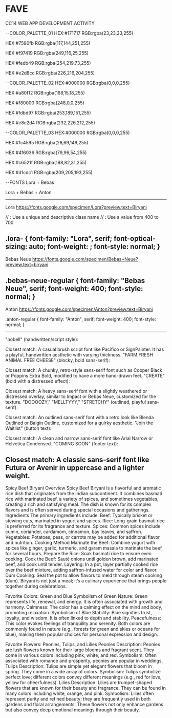 # FAVE
CC14 WEB APP DEVELOPMENT ACTIVITY

--COLOR_PALETTE_01
HEX:#171717 RGB:rgba(23,23,23,255)

HEX:#7590fb RGB:rgba(117,144,251,255)

HEX:#f97419 RGB:rgba(249,116,25,255)

HEX:#fedb49 RGB:rgba(254,219,73,255)

HEX:#e2d8cc RGB:rgba(226,216,204,255)

--COLOR_PALETTE_02
HEX:#000000 RGB:rgba(0,0,0,255)

HEX:#a80f12 RGB:rgba(168,15,18,255)

HEX:#f80000 RGB:rgba(248,0,0,255)

HEX:#fdbd97 RGB:rgba(253,189,151,255)

HEX:#e8e2d4 RGB:rgba(232,226,212,255)

--COLOR_PALETTE_03
HEX:#000000 RGB:rgba(0,0,0,255)

HEX:#1c4595 RGB:rgba(28,69,149,255)

HEX:#4f6036 RGB:rgba(79,96,54,255)

HEX:#c6521f RGB:rgba(198,82,31,255)

HEX:#d1cdc1 RGB:rgba(209,205,193,255)

--FONTS
Lora + Bebas
<style>
@import url('https://fonts.googleapis.com/css2?family=Bebas+Neue&family=Lora:ital,wght@0,400..700;1,400..700&display=swap');
</style>

Lora + Bebas + Anton
<style>
@import url('https://fonts.googleapis.com/css2?family=Anton&family=Bebas+Neue&family=Lora:ital,wght@0,400..700;1,400..700&display=swap');
</style>

----------------------------------

Lora https://fonts.google.com/specimen/Lora?preview.text=Biryani
<style>
@import url('https://fonts.googleapis.com/css2?family=Lora:ital,wght@0,400..700;1,400..700&display=swap');
</style>
// <uniquifier>: Use a unique and descriptive class name
// <weight>: Use a value from 400 to 700

.lora-<uniquifier> {
  font-family: "Lora", serif;
  font-optical-sizing: auto;
  font-weight: <weight>;
  font-style: normal;
}
-----------------------------------
Bebas Neue https://fonts.google.com/specimen/Bebas+Neue?preview.text=biryani
<style>
@import url('https://fonts.googleapis.com/css2?family=Bebas+Neue&display=swap');
</style>

.bebas-neue-regular {
  font-family: "Bebas Neue", serif;
  font-weight: 400;
  font-style: normal;
}
----------------------------------
Anton https://fonts.google.com/specimen/Anton?preview.text=Biryani
<style>
@import url('https://fonts.googleapis.com/css2?family=Anton&display=swap');
</style>

.anton-regular {
  font-family: "Anton", serif;
  font-weight: 400;
  font-style: normal;
}

---------------------------------
"nobell" (handwritten/script style):

Closest match: A casual brush script font like Pacifico or SignPainter. It has a playful, handwritten aesthetic with varying thickness.
"FARM FRESH ANIMAL FREE CHEESE" (blocky, bold sans-serif):

Closest match: A chunky, retro-style sans-serif font such as Cooper Black or Poppins Extra Bold, modified to have a more hand-drawn feel.
"CREATE" (bold with a distressed effect):

Closest match: A heavy sans-serif font with a slightly weathered or distressed overlay, similar to Impact or Bebas Neue, customized for the texture.
"DOOOOZY," "MELLTYYY," "STRETCHY" (outlined, playful sans-serif):

Closest match: An outlined sans-serif font with a retro look like Blenda Outlined or Balgin Outline, customized for a quirky aesthetic.
"Join the Waitlist" (button text):

Closest match: A clean and narrow sans-serif font like Arial Narrow or Helvetica Condensed.
"COMING SOON" (footer text):

Closest match: A classic sans-serif font like Futura or Avenir in uppercase and a lighter weight.
-------------------------------------

Spicy Beef Biryani
Overview
Spicy Beef Biryani is a flavorful and aromatic rice dish that originates from the Indian subcontinent. It combines basmati rice with marinated beef, a variety of spices, and sometimes vegetables, creating a rich and satisfying meal. The dish is known for its complex flavors and is often served during special occasions and gatherings.
Ingredients
The primary ingredients include:
Beef: Typically brisket or stewing cuts, marinated in yogurt and spices.
Rice: Long-grain basmati rice is preferred for its fragrance and texture.
Spices: Common spices include cumin, coriander, cardamom, cinnamon, bay leaves, and saffron.
Vegetables: Potatoes, peas, or carrots may be added for additional flavor and nutrition.
Cooking Method
Marinate the Beef: Combine yogurt with spices like ginger, garlic, turmeric, and garam masala to marinate the beef for several hours.
Prepare the Rice: Soak basmati rice to ensure even cooking.
Cook the Beef: Sauté onions until golden brown, add marinated beef, and cook until tender.
Layering: In a pot, layer partially cooked rice over the beef mixture, adding saffron-infused water for color and flavor.
Dum Cooking: Seal the pot to allow flavors to meld through steam cooking (dum).
Biryani is not just a meal; it’s a culinary experience that brings people together during celebrations.

Favorite Colors: Green and Blue
Symbolism of Green
Nature: Green represents life, renewal, and energy. It is often associated with growth and harmony.
Calmness: The color has a calming effect on the mind and body, promoting relaxation.
Symbolism of Blue
Stability: Blue signifies trust, loyalty, and wisdom. It is often linked to depth and stability.
Peacefulness: This color evokes feelings of tranquility and serenity.
Both colors are commonly found in nature (e.g., forests for green and skies or oceans for blue), making them popular choices for personal expression and design.

Favorite Flowers: Peonies, Tulips, and Lilies
Peonies
Description: Peonies are lush flowers known for their large blooms and fragrant scent. They come in various colors including pink, white, and red.
Symbolism: Often associated with romance and prosperity, peonies are popular in weddings.
Tulips
Description: Tulips are simple yet elegant flowers that bloom in spring. They come in a wide array of colors.
Symbolism: Tulips symbolize perfect love; different colors convey different meanings (e.g., red for love, yellow for cheerfulness).
Lilies
Description: Lilies are trumpet-shaped flowers that are known for their beauty and fragrance. They can be found in many colors including white, orange, and pink.
Symbolism: Lilies often represent purity and refined beauty; they are frequently used in both gardens and floral arrangements.
These flowers not only enhance gardens but also convey deep emotional meanings through their beauty.